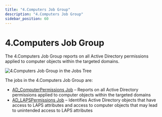 ```yaml
---
title: "4.Computers Job Group"
description: "4.Computers Job Group"
sidebar_position: 60
---
```


# 4.Computers Job Group

The 4.Computers Job Group reports on all Active Directory permissions applied to computer objects
within the targeted domains.

![4.Computers Job Group in the Jobs Tree](/images/accessanalyzer/12.0/solutions/activedirectorypermissionsanalyzer/computers/jobstree.webp)

The jobs in the 4.Computers Job Group are:

- [AD_ComputerPermissions Job](/docs/accessanalyzer/12.0/solutions/activedirectorypermissionsanalyzer/computers/ad_computerpermissions.md) – Reports on all Active Directory
  permissions applied to computer objects within the targeted domains
- [AD_LAPSPermissions Job](/docs/accessanalyzer/12.0/solutions/activedirectorypermissionsanalyzer/computers/ad_lapspermissions.md) – Identifies Active Directory objects that have
  access to LAPS attributes and access to computer objects that may lead to unintended access to
  LAPS attributes
